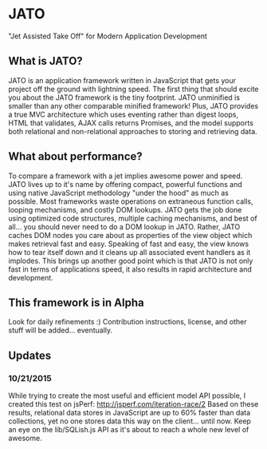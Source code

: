 # JATO
"Jet Assisted Take Off" for Modern Application Development

## What is JATO?
JATO is an application framework written in JavaScript that gets your project off the ground with lightning speed. The first thing that should excite you about the JATO framework is the tiny footprint.  JATO unminified is smaller than any other comparable minified framework!  Plus, JATO provides a true MVC architecture which uses eventing rather than digest loops, HTML that validates, AJAX calls returns Promises, and the model supports both relational and non-relational approaches to storing and retrieving data.

## What about performance?
To compare a framework with a jet implies awesome power and speed.  JATO lives up to it's name by offering compact, powerful functions and using native JavaScript methodology "under the hood" as much as possible. Most frameworks waste operations on extraneous function calls, looping mechanisms, and costly DOM lookups.  JATO gets the job done using optimized code structures, multiple caching mechanisms, and best of all... you should never need to do a DOM lookup in JATO.  Rather, JATO caches DOM nodes you care about as properties of the view object which makes retrieval fast and easy.  Speaking of fast and easy, the view knows how to tear itself down and it cleans up all associated event handlers as it implodes.  This brings up another good point which is that JATO is not only fast in terms of applications speed, it also results in rapid architecture and development.

## This framework is in Alpha
Look for daily refinements :)
Contribution instructions, license, and other stuff will be added... eventually.

## Updates
### 10/21/2015
While trying to create the most useful and efficient model API possible, I created this test on jsPerf: http://jsperf.com/iteration-race/2
Based on these results, relational data stores in JavaScript are up to 60% faster than data collections, yet no one stores data this way on the client...
until now.  Keep an eye on the lib/SQLish.js API as it's about to reach a whole new level of awesome.
